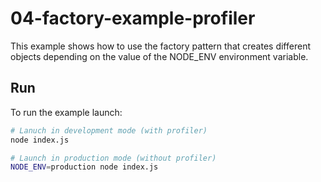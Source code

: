 # 04-factory-example-profiler

This example shows how to use the factory pattern that creates different objects depending on the value of the NODE_ENV environment variable.

## Run

To run the example launch:

```bash
# Lanuch in development mode (with profiler)
node index.js

# Launch in production mode (without profiler)
NODE_ENV=production node index.js
```

